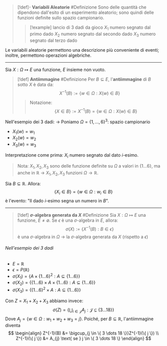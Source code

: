 >[!def]- **Variabili Aleatorie** #Definizione 
>Sono delle quantità che dipendono dall'esito di un esperimento aleatorio; sono quindi delle funzioni definite sullo spazio campionario.
>>[!example] lancio di 3 dadi da gioco
>>$X_{1}$ numero segnato dal primo dado
>>$X_{2}$ numero segnato dal secondo dado
>>$X_{3}$ numero segnato dal terzo dado

Le variabili aleatorie permettono una descrizione più conveniente di eventi; inoltre, permettono operazioni algebriche.

--- 
Sia $X : \Omega \mapsto E$ una funzione, $E$ insieme non vuoto.
>[!def] **Antiimmagine** #Definizione 
Per $B \subseteq E$, l'**antiimmagine** di $B$ sotto $X$ è data da:
>$$
>X^{-1}(B) := \{ w \in \Omega : X(w) \in B \}
>$$
>> Notazione:
>> $$
>> \{ X \in B \} := X^{-1}(B) = \{ w \in \Omega : X(w) \in B \}
>> $$

Nell'esempio dei 3 dadi:
-> Poniamo $\Omega = \{ 1, \dots, 6 \}^3$: spazio campionario
- $X_{1}(w) = w_{1}$
- $X_{2}(w) = w_{2}$
- $X_{3}(w) = w_{3}$
  
Interpretazione come prima: $X_{i}$ numero segnato dal dato $i$-esimo.

> Nota:
> $X_{1}, X_{2}, X_{3}$ sono delle funzione definite su $\Omega$ a valori in $\{ 1 \dots 6 \}$, ma anche in $\mathbb{R}$ -> $X_{1}, X_{2}, X_{3}$ funzioni $\Omega \to \mathbb{R}$.

Sia $B \subseteq \mathbb{R}$. Allora:
$$
\{ X_{i} \in B \} = \{ w \in \Omega : w_{i} \in B\}
$$
è l'evento: "Il dado $i$-esimo segna un numero in $B$".

--- 

>[!def] **$\sigma$-algebra generata da $X$** #Definizione
>Sia $X: \Omega \mapsto E$ una funzione, $E \ne \emptyset$.
>Se $\epsilon$ è una $\sigma$-algebra in $E$, allora:
>$$
>\sigma(X) := \{ X^{-1}(B): B \in \epsilon \}
>$$
>è una $\sigma$-algebra in $\Omega$ -> la $\sigma$-algebra generata da $X$ (rispetto a $\epsilon$)
>

###### Nell'esempio dei 3 dadi
- $E = \mathbb{R}$
- $\epsilon = P(\mathbb{R})$
- $\sigma(X_{1}) = \{ A \times \{ 1\dots 6 \}^2 : A \subseteq \{ 1 \dots 6 \} \}$
- $\sigma(X_{2}) = \{ \{ 1\dots 6 \} \times A \times \{ 1\dots 6 \} : A \subseteq \{ 1 \dots 6 \} \}$
- $\sigma(X_{3}) = \{ \{ 1\dots 6 \}^2 \times A: A \subseteq \{ 1 \dots 6 \} \}$

Con $Z = X_{1} + X_{2} + X_{3}$ abbiamo invece:
$$
\sigma(Z) = \{ \bigcup_{i \in \mathcal{J}} A_{j} : \mathcal{J} \subseteq \{ 3 \dots 18 \} \}
$$
Dove $A_j = \{ w \in \Omega : w_{1} + w_{2} + w_{3} = j\}$.
Poiché, per $B \subseteq \mathbb{R}$, l'antiimmagine diventa
$$
\begin{align}
Z^{-1}(B) &= \bigcup_{j \in \{ 3 \dots 18 \}}Z^{-1}(\{ j \})  \\
Z^{-1}(\{ j \}) &= A_{j} \text{ se } j \in \{ 3 \dots 18 \}
\end{align}
$$

